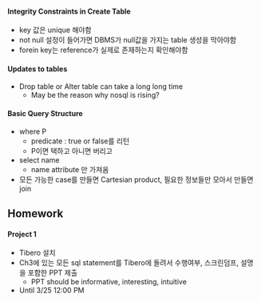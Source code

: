 #### Integrity Constraints in Create Table

* key 값은 unique 해야함
* not null 설정이 들어가면 DBMS가 null값을 가지는 table 생성을 막아야함
* forein key는 reference가 실제로 존재하는지 확인해야함

#### Updates to tables

* Drop table or Alter table can take a long long time
    * May be the reason why nosql is rising?

#### Basic Query Structure

* where P
    * predicate : true or false를 리턴
    * P이면 택하고 아니면 버리고
* select name
    * name attribute 만 가져옴
* 모든 가능한 case를 만들면 Cartesian product, 필요한 정보들만 모아서 만들면 join

## Homework

#### Project 1

* Tibero 설치
* Ch3에 있는 모든 sql statement를 Tibero에 돌려서 수행여부, 스크린덤프, 설명을 포함한 PPT 제출
    * PPT should be informative, interesting, intuitive
* Until 3/25 12:00 PM
